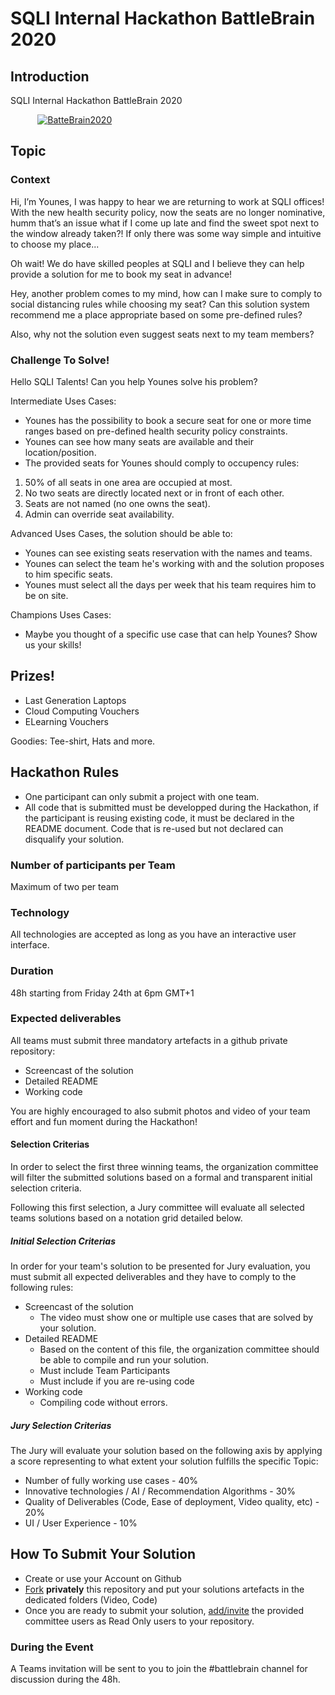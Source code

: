 # SQLI Internal Hackathon BattleBrain 2020

## Introduction

SQLI Internal Hackathon BattleBrain 2020

&nbsp; &nbsp; &nbsp; &nbsp; &nbsp; &nbsp;[![BatteBrain2020](https://github.com/nabil/template/raw/master/content/images/battlebrain2020ut.png)](https://www.youtube.com/watch?feature=player_embedded&v=j-m7fWnJSqY)&nbsp; &nbsp; &nbsp; &nbsp; &nbsp; &nbsp;

## Topic

### Context

Hi, I’m Younes, I was happy to hear we are returning to work at SQLI offices! With the new health security policy, now the seats are no longer nominative, humm that’s an issue what if I come up late and find the sweet spot next to the window already taken?! If only there was some way simple and intuitive to choose my place...

Oh wait! We do have skilled peoples at SQLI and I believe they can help provide a solution for me to book my seat in advance!

Hey, another problem comes to my mind, how can I make sure to comply to social distancing rules while choosing my seat? Can this solution system recommend me a place appropriate based on some pre-defined rules?

Also, why not the solution even suggest seats next to my team members?

### Challenge To Solve!

Hello SQLI Talents! Can you help Younes solve his problem?

Intermediate Uses Cases:

- Younes has the possibility to book a secure seat for one or more time ranges based on pre-defined health security policy constraints.
- Younes can see how many seats are available and their location/position.
- The provided seats for Younes should comply to occupency rules: 
 1. 50% of all seats in one area are occupied at most.
 2. No two seats are directly located next or in front of each other.
 3. Seats are not named (no one owns the seat).
 4. Admin can override seat availability.

Advanced Uses Cases, the solution should be able to:

- Younes can see existing seats reservation with the names and teams.
- Younes can select the team he's working with and the solution proposes to him specific seats.
- Younes must select all the days per week that his team requires him to be on site.

Champions Uses Cases:

- Maybe you thought of a specific use case that can help Younes? Show us your skills!

## Prizes!

- Last Generation Laptops
- Cloud Computing Vouchers
- ELearning Vouchers

Goodies: Tee-shirt, Hats and more.

## Hackathon Rules

* One participant can only submit a project with one team.
* All code that is submitted must be developped during the Hackathon, if the participant is reusing existing code, it must be declared in the README document. Code that is re-used but not declared can disqualify your solution.

### Number of participants per Team 

Maximum of two per team 

### Technology

All technologies are accepted as long as you have an interactive user interface.

### Duration

48h starting from Friday 24th at 6pm GMT+1

### Expected deliverables

All teams must submit three mandatory artefacts in a github private repository:
- Screencast of the solution
- Detailed README
- Working code
  
You are highly encouraged to also submit photos and video of your team effort and fun moment during the Hackathon!

#### Selection Criterias

In order to select the first three winning teams, the organization committee will filter the submitted solutions based on a formal and transparent initial selection criteria.

Following this first selection, a Jury committee will evaluate all selected teams solutions based on a notation grid detailed below.

##### Initial Selection Criterias

In order for your team's solution to be presented for Jury evaluation, you must submit all expected deliverables and they have to comply to the following rules:

- Screencast of the solution
  - The video must show one or multiple use cases that are solved by your solution. 
- Detailed README
  - Based on the content of this file, the organization committee should be able to compile and run your solution.
  - Must include Team Participants
  - Must include if you are re-using code 
- Working code
  - Compiling code without errors.

##### Jury Selection Criterias

The Jury will evaluate your solution based on the following axis by applying a score representing to what extent your solution fulfills the specific Topic:

- Number of fully working use cases - 40%
- Innovative technologies / AI / Recommendation Algorithms - 30%
- Quality of Deliverables (Code, Ease of deployment, Video quality, etc) - 20%
- UI / User Experience - 10%

## How To Submit Your Solution

- Create or use your Account on Github 
- [Fork](https://docs.github.com/en/github/getting-started-with-github/fork-a-repo) **privately** this repository and put your solutions artefacts in the dedicated folders (Video, Code)
- Once you are ready to submit your solution, [add/invite](https://docs.github.com/en/github/setting-up-and-managing-your-github-user-account/inviting-collaborators-to-a-personal-repository) the provided committee users as Read Only users to your repository. 

### During the Event

A Teams invitation will be sent to you to join the #battlebrain channel for discussion during the 48h.
